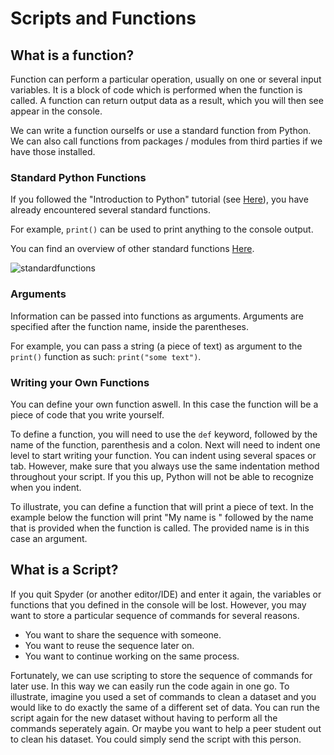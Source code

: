# Scripts and Functions

## What is a function?

Function can perform a particular operation, usually on one or several input variables. It is a block of code which is performed when the function is called. A function can return output data as a result, which you will then see appear in the console.

We can write a function ourselfs or use a standard function from Python. We can also call functions from packages / modules from third parties if we have those installed.

### Standard Python Functions

If you followed the "Introduction to Python" tutorial (see [Here](https://pythontutorials.readthedocs.io/en/latest/01_01_GetStarted.html "Introduction")), you have already encountered several standard functions. 

For example, ```print()``` can be used to print anything to the console output.

You can find an overview of other standard functions [Here](https://docs.python.org/3/library/functions.html#open "Standard functions").

![standardfunctions](https://github.com/MarjoleinHordijk/PythonTutorials/blob/master/images/01_02/1.png?raw=true)

### Arguments

Information can be passed into functions as arguments. Arguments are specified after the function name, inside the parentheses.

For example, you can pass a string (a piece of text) as argument to the ```print()``` function as such: ```print("some text")```.

### Writing your Own Functions

You can define your own function aswell. In this case the function will be a piece of code that you write yourself. 

To define a function, you will need to use the ```def``` keyword, followed by the name of the function, parenthesis and a colon.
Next will need to indent one level to start writing your function. You can indent using several spaces or tab. However, make sure that you always use the same indentation method throughout your script. If you this up, Python will not be able to recognize when you indent.

To illustrate, you can define a function that will print a piece of text. In the example below the function will print "My name is " followed by the name that is provided when the function is called. The provided name is in this case an argument.




## What is a Script?

If you quit Spyder (or another editor/IDE) and enter it again, the variables or functions that you defined in the console will be lost. However, you may want to store a particular sequence of commands for several reasons.

- You want to share the sequence with someone.
- You want to reuse the sequence later on.
- You want to continue working on the same process.

Fortunately, we can use scripting to store the sequence of commands for later use. In this way we can easily run the code again in one go. To illustrate, imagine you used a set of commands to clean a dataset and you would like to do exactly the same of a different set of data. You can run the script again for the new dataset without having to perform all the commands seperately again. Or maybe you want to help a peer student out to clean his dataset. You could simply send the script with this person.







